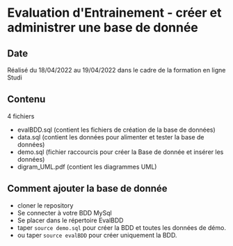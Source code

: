 # Evaluation d'Entrainement - créer et administrer une base de donnée

## Date
Réalisé du 18/04/2022 au 19/04/2022 dans le cadre de la formation en ligne Studi

## Contenu
4 fichiers
- evalBDD.sql (contient les fichiers de création de la base de données)
- data.sql (contient les données pour alimenter et tester la base de données)
- demo.sql (fichier raccourcis pour créer la Base de donnée et insérer les données)
- digram_UML.pdf (contient les diagrammes UML)


## Comment ajouter la base de donnée
- cloner le repository
- Se connecter à votre BDD MySql
- Se placer dans le répertoire EvalBDD
- taper ```source demo.sql``` pour créer la BDD et toutes les données de démo.
- ou taper ```source evalBDD``` pour créer uniquement la BDD.
